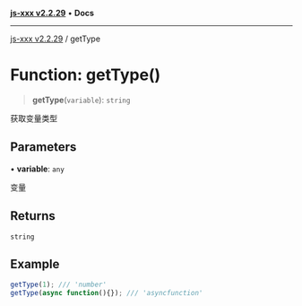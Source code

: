 [**js-xxx v2.2.29**](../README.md) • **Docs**

***

[js-xxx v2.2.29](../README.md) / getType

# Function: getType()

> **getType**(`variable`): `string`

获取变量类型

## Parameters

• **variable**: `any`

变量

## Returns

`string`

## Example

```ts
getType(1); /// 'number'
getType(async function(){}); /// 'asyncfunction'
```

